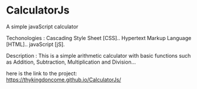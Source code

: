 # CalculatorJs
A simple javaScript calculator

Techonologies :
     Cascading Style Sheet [CSS]..
     Hypertext Markup Language [HTML]..
     javaScript [jS].
     
Description :
       This is a simple arithmetic calculator with basic functions
     such as Addition, Subtraction, Multiplication and Division...
     
here is the link to the project:   https://thykingdoncome.github.io/CalculatorJs/
